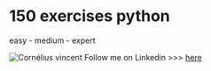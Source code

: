 # 150 exercises python
easy - medium - expert

![Cornélius vincent](https://i.ibb.co/sQrcw5y/Capture-d-cran-2023-09-15-08-39-53.png)
Follow me on Linkedin >>> [here](https://www.linkedin.com/in/corneliusvincent/)

